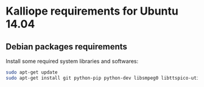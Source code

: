 # Kalliope requirements for Ubuntu 14.04

## Debian packages requirements

Install some required system libraries and softwares:

```bash
sudo apt-get update
sudo apt-get install git python-pip python-dev libsmpeg0 libttspico-utils libsmpeg0 flac dialog libffi-dev libffi-dev libssl-dev libjack0 libjack-dev portaudio19-dev build-essential libssl-dev libffi-dev sox libatlas3-base mplayer
```
